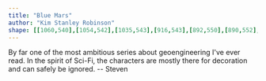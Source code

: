 ```yaml
---
title: "Blue Mars"
author: "Kim Stanley Robinson"
shape: [[1060,540],[1054,542],[1035,543],[916,543],[892,550],[890,552],[889,558],[891,580],[896,600],[896,620],[898,632],[898,670],[900,677],[903,741],[906,761],[909,766],[908,789],[909,806],[915,847],[919,959],[923,1016],[929,1248],[932,1292],[936,1410],[939,1535],[939,1603],[941,1644],[940,1681],[942,1735],[950,1748],[962,1752],[1025,1744],[1121,1736],[1125,1734],[1130,1727],[1131,1660],[1129,1628],[1129,1519],[1127,1490],[1128,1481],[1124,1335],[1121,1143],[1122,1127],[1119,1065],[1120,1043],[1117,939],[1117,846],[1114,764],[1115,732],[1113,684],[1113,627],[1106,571],[1100,551],[1095,546],[1082,541],[1065,540]]
---
```

By far one of the most ambitious series about geoengineering I've ever read. In the spirit of Sci-Fi, the characters are mostly there for decoration and can safely be ignored. -- Steven
